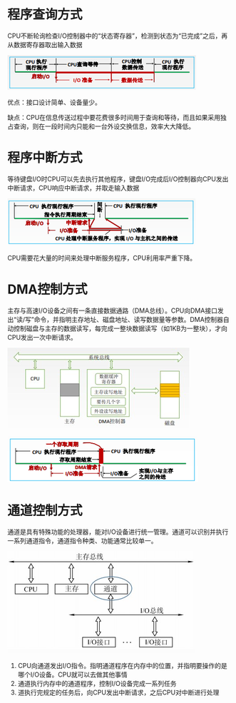 # 程序查询方式

CPU不断轮询检查I/O控制器中的“状态寄存器”，检测到状态为“已完成”之后，再从数据寄存器取出输入数据

![](img/7.png)

优点：接口设计简单、设备量少。

缺点：CPU在信息传送过程中要花费很多时间用于查询和等待，而且如果采用独占查询，则在一段时间内只能和一台外设交换信息，效率大大降低。

# 程序中断方式

等待键盘I/O时CPU可以先去执行其他程序，键盘I/O完成后I/O控制器向CPU发出中断请求，CPU响应中断请求，并取走输入数据

![](img/8.png)

CPU需要花大量的时间来处理中断服务程序，CPU利用率严重下降。

# DMA控制方式

主存与高速I/O设备之间有一条直接数据通路（DMA总线）。CPU向DMA接口发出“读/写”命令，并指明主存地址、磁盘地址、读写数据量等参数。DMA控制器自动控制磁盘与主存的数据读写，每完成一整块数据读写（如1KB为一整块），才向CPU发出一次中断请求。

![](img/2.jpg)

![](img/9.png)

# 通道控制方式

通道是具有特殊功能的处理器，能对I/O设备进行统一管理。通道可以识别并执行一系列通道指令，通道指令种类、功能通常比较单一。

![](img/3.jpg)

1. CPU向通道发出I/O指令。指明通道程序在内存中的位置，并指明要操作的是哪个I/O设备。CPU就可以去做其他事情
2. 通道执行内存中的通道程序，控制I/O设备完成一系列任务
3. 道执行完规定的任务后，向CPU发出中断请求，之后CPU对中断进行处理
